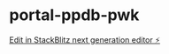 # portal-ppdb-pwk

[Edit in StackBlitz next generation editor ⚡️](https://stackblitz.com/~/github.com/teguhzundi/portal-ppdb-pwk)